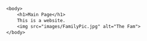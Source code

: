 <!DOCTYPE html>
<html>
	<head>
		<title>
			This is a title.
		</title>
	</head>

	<body>
		<h1>Main Page</h1>
		This is a website. 
		<img src="images/FamilyPic.jpg" alt="The Fam">
	</body>
</html>
